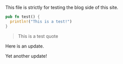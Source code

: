 

This file is strictly for testing the blog side of this site.

```rust
pub fn test() {
  println!("This is a test!")
}
```

> This is a test quote

Here is an update.

Yet another update!